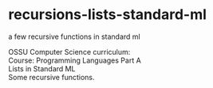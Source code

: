 # recursions-lists-standard-ml
a few recursive functions in standard ml

OSSU Computer Science curriculum: <br/>
  Course: Programming Languages Part A <br/>
  Lists in Standard ML <br/>
    Some recursive functions. <br/>
